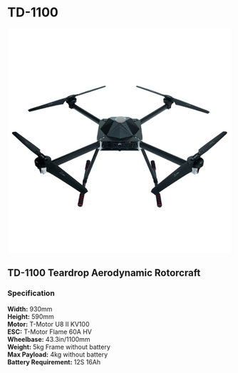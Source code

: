 # TD-1100

![](../../../../.gitbook/assets/td-1100.png)

## TD-1100 Teardrop Aerodynamic Rotorcraft

### Specification 

**Width:** 930mm   
**Height:** 590mm   
**Motor:** T-Motor U8 II KV100   
**ESC:** T-Motor Flame 60A HV  
**Wheelbase:** 43.3in/1100mm   
**Weight:** 5kg Frame without battery   
**Max Payload:** 4kg without battery   
**Battery Requirement:** 12S 16Ah

